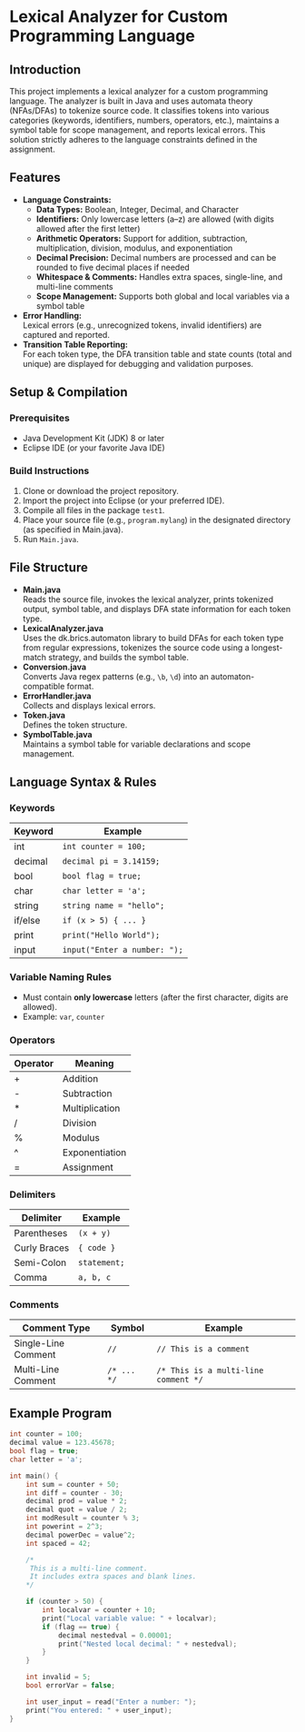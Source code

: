 # Lexical Analyzer for Custom Programming Language

## Introduction
This project implements a lexical analyzer for a custom programming language. The analyzer is built in Java and uses automata theory (NFAs/DFAs) to tokenize source code. It classifies tokens into various categories (keywords, identifiers, numbers, operators, etc.), maintains a symbol table for scope management, and reports lexical errors. This solution strictly adheres to the language constraints defined in the assignment.

## Features
- **Language Constraints:**  
  - **Data Types:** Boolean, Integer, Decimal, and Character  
  - **Identifiers:** Only lowercase letters (a–z) are allowed (with digits allowed after the first letter)  
  - **Arithmetic Operators:** Support for addition, subtraction, multiplication, division, modulus, and exponentiation  
  - **Decimal Precision:** Decimal numbers are processed and can be rounded to five decimal places if needed  
  - **Whitespace & Comments:** Handles extra spaces, single-line, and multi-line comments  
  - **Scope Management:** Supports both global and local variables via a symbol table
- **Error Handling:**  
  Lexical errors (e.g., unrecognized tokens, invalid identifiers) are captured and reported.
- **Transition Table Reporting:**  
  For each token type, the DFA transition table and state counts (total and unique) are displayed for debugging and validation purposes.

## Setup & Compilation

### Prerequisites
- Java Development Kit (JDK) 8 or later
- Eclipse IDE (or your favorite Java IDE)

### Build Instructions
1. Clone or download the project repository.
2. Import the project into Eclipse (or your preferred IDE).
3. Compile all files in the package `test1`.
4. Place your source file (e.g., `program.mylang`) in the designated directory (as specified in Main.java).
5. Run `Main.java`.

## File Structure
- **Main.java**  
  Reads the source file, invokes the lexical analyzer, prints tokenized output, symbol table, and displays DFA state information for each token type.
- **LexicalAnalyzer.java**  
  Uses the dk.brics.automaton library to build DFAs for each token type from regular expressions, tokenizes the source code using a longest-match strategy, and builds the symbol table.
- **Conversion.java**  
  Converts Java regex patterns (e.g., `\b`, `\d`) into an automaton-compatible format.
- **ErrorHandler.java**  
  Collects and displays lexical errors.
- **Token.java**  
  Defines the token structure.
- **SymbolTable.java**  
  Maintains a symbol table for variable declarations and scope management.

## Language Syntax & Rules

### Keywords
| Keyword  | Example         |
|----------|-----------------|
| int      | `int counter = 100;` |
| decimal  | `decimal pi = 3.14159;` |
| bool     | `bool flag = true;`  |
| char     | `char letter = 'a';`  |
| string   | `string name = "hello";` |
| if/else  | `if (x > 5) { ... }` |
| print    | `print("Hello World");` |
| input    | `input("Enter a number: ");` |

### Variable Naming Rules
- Must contain **only lowercase** letters (after the first character, digits are allowed).
- Example: `var`, `counter`

### Operators
| Operator | Meaning          |
|----------|------------------|
| +        | Addition         |
| -        | Subtraction      |
| *        | Multiplication   |
| /        | Division         |
| %        | Modulus          |
| ^        | Exponentiation   |
| =        | Assignment       |

### Delimiters
| Delimiter      | Example            |
|----------------|--------------------|
| Parentheses    | `(x + y)`          |
| Curly Braces   | `{ code }`         |
| Semi-Colon     | `statement;`       |
| Comma          | `a, b, c`          |

### Comments
| Comment Type          | Symbol     | Example                       |
|-----------------------|------------|-------------------------------|
| Single-Line Comment   | `//`       | `// This is a comment`        |
| Multi-Line Comment    | `/* ... */`| `/* This is a multi-line comment */` |

## Example Program
```c
int counter = 100;             
decimal value = 123.45678;      
bool flag = true;              
char letter = 'a';             

int main() {
    int sum = counter + 50;         
    int diff = counter - 30;        
    decimal prod = value * 2;       
    decimal quot = value / 2;       
    int modResult = counter % 3;    
    int powerint = 2^3;             
    decimal powerDec = value^2;     
    int spaced = 42;

    /*
     This is a multi-line comment.
     It includes extra spaces and blank lines.
    */

    if (counter > 50) {
        int localvar = counter + 10;
        print("Local variable value: " + localvar);
        if (flag == true) {
            decimal nestedval = 0.00001;
            print("Nested local decimal: " + nestedval);
        }
    }

    int invalid = 5;
    bool errorVar = false;

    int user_input = read("Enter a number: ");
    print("You entered: " + user_input);
}

